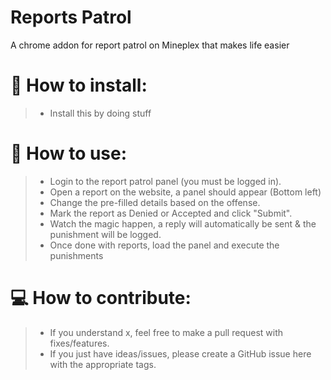 # Reports Patrol
A chrome addon for report patrol on Mineplex that makes life easier

# 📝 How to install:
> - Install this by doing stuff

# 🚀 How to use:
> - Login to the report patrol panel (you must be logged in).
> - Open a report on the website, a panel should appear (Bottom left)
> - Change the pre-filled details based on the offense.
> - Mark the report as Denied or Accepted and click "Submit".
> - Watch the magic happen, a reply will automatically be sent & the punishment will be logged.
> - Once done with reports, load the panel and execute the punishments

# 💻 How to contribute:
> - If you understand x, feel free to make a pull request with fixes/features.
> - If you just have ideas/issues, please create a GitHub issue here with the appropriate tags.
